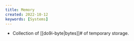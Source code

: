 ```yaml
---
title: Memory
created: 2022-10-12
keywords: [Systems]
---
```


- Collection of [[do9i-byte|bytes]]# of temporary storage.
